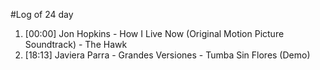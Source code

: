 #Log of 24 day

1. [00:00] Jon Hopkins - How I Live Now (Original Motion Picture Soundtrack) - The Hawk
1. [18:13] Javiera Parra - Grandes Versiones - Tumba Sin Flores (Demo)
